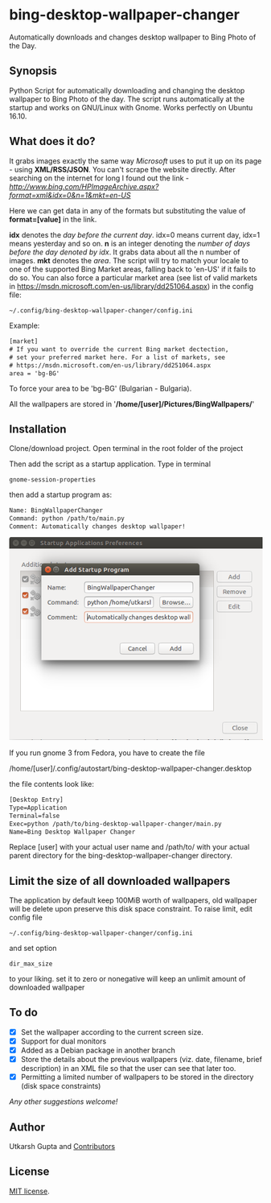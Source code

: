 # bing-desktop-wallpaper-changer
Automatically downloads and changes desktop wallpaper to Bing Photo of the Day.

## Synopsis
Python Script for automatically downloading and changing the desktop wallpaper to Bing Photo of the day. The script runs automatically at the startup and works on GNU/Linux with Gnome. Works perfectly on Ubuntu 16.10.

## What does it do?
It grabs images exactly the same way *Microsoft* uses to put it up on its page - using **XML/RSS/JSON**. You can't scrape the website directly. After searching on the internet for long I found out the link - *http://www.bing.com/HPImageArchive.aspx?format=xml&idx=0&n=1&mkt=en-US*

Here we can get data in any of the formats but substituting the value of **format=[value]** in the link.

**idx** denotes the *day before the current day*. idx=0 means current day, idx=1 means yesterday and so on.
**n** is an integer denoting the *number of days before the day denoted by idx*. It grabs data about all the n number of images.
**mkt** denotes the *area*. The script will try to match your locale to one of the supported Bing Market areas, falling back to 'en-US' if it fails to do so. You can also force a particular market area (see list of valid markets in https://msdn.microsoft.com/en-us/library/dd251064.aspx) in the config file:

```
~/.config/bing-desktop-wallpaper-changer/config.ini
```

Example:

```
[market]
# If you want to override the current Bing market dectection,
# set your preferred market here. For a list of markets, see
# https://msdn.microsoft.com/en-us/library/dd251064.aspx
area = 'bg-BG'
```

To force your area to be 'bg-BG' (Bulgarian - Bulgaria).

All the wallpapers are stored in '**/home/[user]/Pictures/BingWallpapers/**'

## Installation
Clone/download project. Open terminal in the root folder of the project

Then add the script as a startup application. Type in terminal

```shell
gnome-session-properties
```

then add a startup program as:
```plaintext
Name: BingWallpaperChanger
Command: python /path/to/main.py
Comment: Automatically changes desktop wallpaper!
```

![gnome-session-properties](startup.png "gnome-session-properties")

If you run gnome 3 from Fedora, you have to create the file

/home/[user]/.config/autostart/bing-desktop-wallpaper-changer.desktop

the file contents look like:


```plaintext
[Desktop Entry]
Type=Application
Terminal=false
Exec=python /path/to/bing-desktop-wallpaper-changer/main.py
Name=Bing Desktop Wallpaper Changer
```

Replace [user] with your actual user name and /path/to/ with your actual
parent directory for the bing-desktop-wallpaper-changer directory.

## Limit the size of all downloaded wallpapers
The application by default keep 100MiB worth of wallpapers, old wallpaper will be delete upon preserve this disk space constraint. To raise limit, edit config file 
```
~/.config/bing-desktop-wallpaper-changer/config.ini
```
and set option 
```
dir_max_size
```
to your liking. set it to zero or nonegative will keep an unlimit amount of downloaded wallpaper


## To do
- [x] Set the wallpaper according to the current screen size.
- [x] Support for dual monitors
- [x] Added as a Debian package in another branch
- [x] Store the details about the previous wallpapers (viz. date, filename, brief description) in an XML file so that the user can see that later too.
- [x] Permitting a limited number of wallpapers to be stored in the directory (disk space constraints)

*Any other suggestions welcome!*

## Author
Utkarsh Gupta and [Contributors](https://github.com/UtkarshGpta/bing-desktop-wallpaper-changer/network/members)

## License
[MIT license](http://opensource.org/licenses/mit-license.php).
